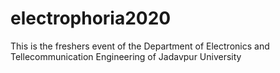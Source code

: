 # electrophoria2020
This is the freshers event of the Department of Electronics and Tellecommunication Engineering of Jadavpur University
